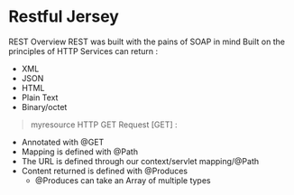 # Restful Jersey

REST Overview
REST was built with the pains of SOAP in mind
Built on the principles of HTTP
Services can return :
- XML
- JSON
- HTML
- Plain Text
- Binary/octet

> myresource
HTTP GET Request [GET] :
- Annotated with @GET
- Mapping is defined with @Path
- The URL is defined through our context/servlet mapping/@Path
- Content returned is defined with @Produces
	- @Produces can take an Array of multiple types